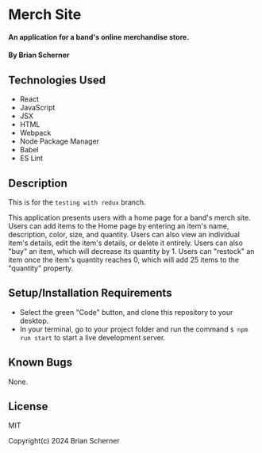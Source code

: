 # Merch Site

#### An application for a band's online merchandise store.

#### By Brian Scherner

## Technologies Used

* React
* JavaScript
* JSX
* HTML
* Webpack
* Node Package Manager
* Babel
* ES Lint

## Description

This is for the `testing with redux` branch.

This application presents users with a home page for a band's merch site. Users can add items to the Home page by entering an item's name, description, color, size, and quantity. Users can also view an individual item's details, edit the item's details, or delete it entirely. Users can also "buy" an item, which will decrease its quantity by 1. Users can "restock" an item once the item's quantity reaches 0, which will add 25 items to the "quantity" property.

## Setup/Installation Requirements

* Select the green "Code" button, and clone this repository to your desktop.
* In your terminal, go to your project folder and run the command `$ npm run start` to start a live development server.

## Known Bugs

None.

## License

MIT

Copyright(c) 2024 Brian Scherner